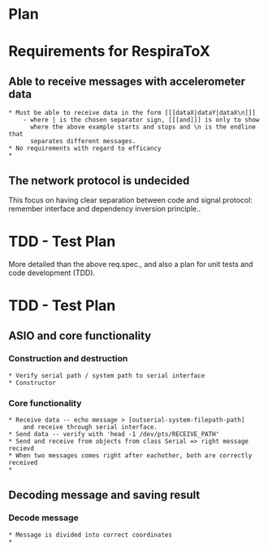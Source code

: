 Plan
=====

Requirements for RespiraToX
================================================
Able to receive messages with accelerometer data
------------------------------------------------
    * Must be able to receive data in the form [[[dataX|dataY|dataX\n]]]
        - where | is the chosen separator sign, [[[and]]] is only to show
          where the above example starts and stops and \n is the endline that
          separates different messages.
    * No requirements with regard to efficancy
    * 
The network protocol is undecided
------------------------------------------------
This focus on having clear separation between code and signal protocol:
remember interface and dependency inversion principle..

TDD - Test Plan
================================================
More detailed than the above req.spec., and also a plan for unit tests and
code development (TDD). 

TDD - Test Plan
================================================

ASIO and core functionality
------------------------------------------------
### Construction and destruction
    * Verify serial path / system path to serial interface
    * Constructor
### Core functionality
    * Receive data -- echo message > [outserial-system-filepath-path]
        and receive through serial interface.
    * Send data -- verify with 'head -1 /dev/pts/RECEIVE_PATH'
    * Send and receive from objects from class Serial => right message recievd
    * When two messages comes right after eachother, both are correctly received
    * 

Decoding message and saving result
------------------------------------------------
### Decode message
    * Message is divided into correct coordinates
    * 
